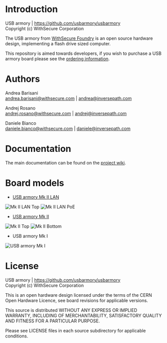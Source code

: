 Introduction
============

USB armory | https://github.com/usbarmory/usbarmory  
Copyright (c) WithSecure Corporation

The USB armory from [WithSecure Foundry](https://foundry.withsecure.com) is an open
source hardware design, implementing a flash drive sized computer.

This repository is aimed towards developers, if you wish to purchase a USB
armory board please see the [ordering information](https://github.com/usbarmory/usbarmory/wiki/Ordering-information).

Authors
=======

Andrea Barisani  
andrea.barisani@withsecure.com | andrea@inversepath.com  

Andrej Rosano  
andrej.rosano@withsecure.com | andrej@inversepath.com  

Daniele Bianco  
daniele.bianco@withsecure.com | daniele@inversepath.com  

Documentation
=============

The main documentation can be found on the
[project wiki](https://github.com/usbarmory/usbarmory/wiki).

Board models
============

* [USB armory Mk II LAN](https://github.com/usbarmory/usbarmory/wiki/Mk-II-LAN)

![Mk II LAN Top](https://github.com/usbarmory/usbarmory/wiki/images/armory-mark-two-lan-top.png)
![Mk II LAN PoE](https://github.com/usbarmory/usbarmory/wiki/images/armory-mark-two-lan-poe-1.png)

* [USB armory Mk II](https://github.com/usbarmory/usbarmory/wiki/Mk-II-Introduction)

![Mk II Top](https://github.com/usbarmory/usbarmory/wiki/images/armory-mark-two-top.png)
![Mk II Bottom](https://github.com/usbarmory/usbarmory/wiki/images/armory-mark-two-bottom.png)

* USB armory Mk I

![USB armory Mk I](https://github.com/usbarmory/usbarmory/wiki/images/armory-mark-one.png)

License
=======

USB armory | https://github.com/usbarmory/usbarmory  
Copyright (c) WithSecure Corporation

This is an open hardware design licensed under the terms of the CERN Open
Hardware Licence, see board revisions for applicable versions.

This source is distributed WITHOUT ANY EXPRESS OR IMPLIED WARRANTY, INCLUDING
OF MERCHANTABILITY, SATISFACTORY QUALITY AND FITNESS FOR A PARTICULAR PURPOSE.

Please see LICENSE files in each source subdirectory for applicable conditions.

